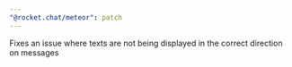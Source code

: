 ```yaml
---
"@rocket.chat/meteor": patch
---
```


Fixes an issue where texts are not being displayed in the correct direction on messages
